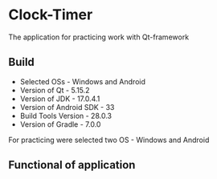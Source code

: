 # Clock-Timer
The application for practicing work with Qt-framework

## Build
- Selected OSs - Windows and Android
- Version of Qt - 5.15.2
- Version of JDK - 17.0.4.1
- Version of Android SDK - 33
- Build Tools Version - 28.0.3
- Version of Gradle - 7.0.0

For practicing were selected two OS - Windows and Android

## Functional of application

